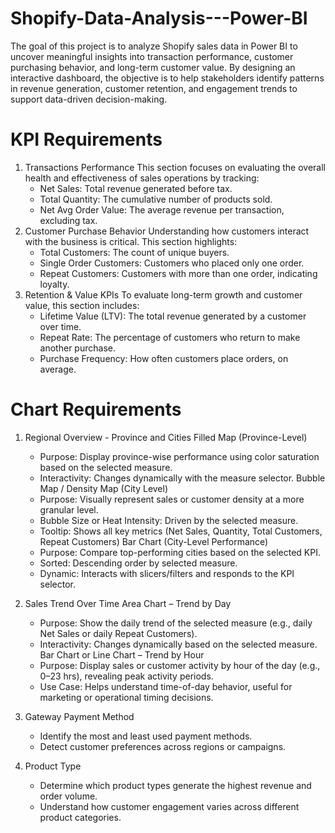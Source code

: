 # Shopify-Data-Analysis---Power-BI
The goal of this project is to analyze Shopify sales data in Power BI to uncover meaningful insights into transaction performance, customer purchasing behavior, and long-term customer value. By designing an interactive dashboard, the objective is to help stakeholders identify patterns in revenue generation, customer retention, and engagement trends to support data-driven decision-making.

# KPI Requirements
1. Transactions Performance
    This section focuses on evaluating the overall health and effectiveness of sales operations by tracking:
    - Net Sales: Total revenue generated before tax.
    - Total Quantity: The cumulative number of products sold.
    - Net Avg Order Value: The average revenue per transaction, excluding tax.
2. Customer Purchase Behavior
    Understanding how customers interact with the business is critical. This section highlights:
    - Total Customers: The count of unique buyers.
    - Single Order Customers: Customers who placed only one order.
    - Repeat Customers: Customers with more than one order, indicating loyalty.
3. Retention & Value KPIs
    To evaluate long-term growth and customer value, this section includes:
    - Lifetime Value (LTV): The total revenue generated by a customer over time.
    - Repeat Rate: The percentage of customers who return to make another purchase.
    - Purchase Frequency: How often customers place orders, on average.
      
# Chart Requirements
1. Regional Overview - Province and Cities
   Filled Map (Province-Level)
    - Purpose: Display province-wise performance using color saturation based on the selected measure.
    - Interactivity: Changes dynamically with the measure selector.
   Bubble Map / Density Map (City Level)
    - Purpose: Visually represent sales or customer density at a more granular level.
    - Bubble Size or Heat Intensity: Driven by the selected measure.
    - Tooltip: Shows all key metrics (Net Sales, Quantity, Total Customers, Repeat Customers)
   Bar Chart (City-Level Performance)
    - Purpose: Compare top-performing cities based on the selected KPI.
    - Sorted: Descending order by selected measure.
    - Dynamic: Interacts with slicers/filters and responds to the KPI selector.
2. Sales Trend Over Time
    Area Chart – Trend by Day
    - Purpose: Show the daily trend of the selected measure (e.g., daily Net Sales or daily Repeat Customers).
    - Interactivity: Changes dynamically based on the selected measure.
    Bar Chart or Line Chart – Trend by Hour
    - Purpose: Display sales or customer activity by hour of the day (e.g., 0–23 hrs), revealing peak activity periods.
    - Use Case: Helps understand time-of-day behavior, useful for marketing or operational timing decisions.
  
3. Gateway Payment Method
   - Identify the most and least used payment methods.
   - Detect customer preferences across regions or campaigns.

4. Product Type
    - Determine which product types generate the highest revenue and order volume.
    - Understand how customer engagement varies across different product categories.








